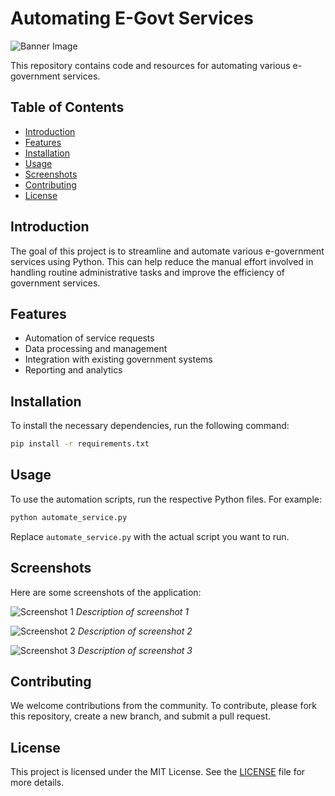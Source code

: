 # Automating E-Govt Services

![Banner Image](path/to/banner-image.png)

This repository contains code and resources for automating various e-government services.

## Table of Contents
- [Introduction](#introduction)
- [Features](#features)
- [Installation](#installation)
- [Usage](#usage)
- [Screenshots](#screenshots)
- [Contributing](#contributing)
- [License](#license)

## Introduction
The goal of this project is to streamline and automate various e-government services using Python. This can help reduce the manual effort involved in handling routine administrative tasks and improve the efficiency of government services.

## Features
- Automation of service requests
- Data processing and management
- Integration with existing government systems
- Reporting and analytics

## Installation
To install the necessary dependencies, run the following command:
```bash
pip install -r requirements.txt
```

## Usage
To use the automation scripts, run the respective Python files. For example:
```bash
python automate_service.py
```
Replace `automate_service.py` with the actual script you want to run.

## Screenshots
Here are some screenshots of the application:

![Screenshot 1](path/to/screenshot1.png)
*Description of screenshot 1*

![Screenshot 2](path/to/screenshot2.png)
*Description of screenshot 2*

![Screenshot 3](path/to/screenshot3.png)
*Description of screenshot 3*

## Contributing
We welcome contributions from the community. To contribute, please fork this repository, create a new branch, and submit a pull request.

## License
This project is licensed under the MIT License. See the [LICENSE](LICENSE) file for more details.
